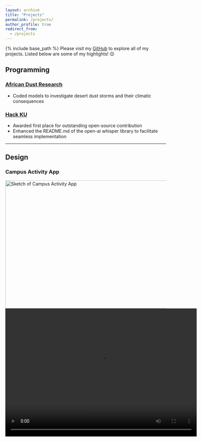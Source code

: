 ```yaml
---
layout: archive
title: "Projects"
permalink: /projects/
author_profile: true
redirect_from:
  - /projects
---
```

{% include base_path %}
Please visit my [GitHub](https://github.com/kwhuber) to explore all of my projects. Listed below are some of my highlights! 😌 

## Programming
### [African Dust Research](https://github.com/kwhuber/African_Dust_Research)
* Coded models to investigate desert dust storms and their climatic consequences

### [Hack KU](https://github.com/kwhuber/Hack-KU-2023)

* Awarded first place for outstanding open-source contribution
* Enhanced the README.md of the open-ai whisper library to facilitate seamless implementation
--------
## Design
### Campus Activity App
<div>
    <img src="/images/campus_sketch.png" alt="Sketch of Campus Activity App" width="600" height="400">
</div>

<video width="600" height="400" controls>
  <source src="/videos/campus_activity_prototype.mp4" type="video/mp4">
  Your browser does not support the video tag.
</video>

